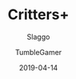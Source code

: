 ---
title: Critters+
author:
  - Slaggo
  - TumbleGamer
description: Adds new features to BoxCritters to improve your experience!
date: 2019-04-14
buttons:
  - name: Install
    href: https://cdn.boxcrittersmods.ga/CrittersPlus/master/crittersplus.user.js
featured: false
userscript: true
require:
  - bcmacro-api
icon: https://raw.githubusercontent.com/slaggo/CrittersPlus/master/icon.png
recommend: true
customData:
  bcmacro-api: required
---